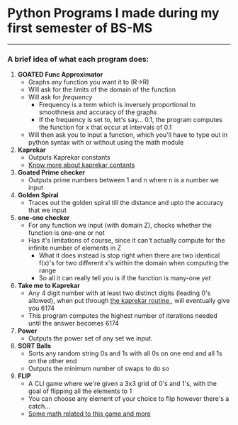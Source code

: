 # Python Programs I made during my first semester of BS-MS
---

### A brief idea of what each program does:
1. **GOATED Func Approximator**
   * Graphs any function you want it to (R→R)
   * Will ask for the limits of the domain of the function
   * Will ask for *frequency*
      - Frequency is a term which is inversely proportional to smoothness and accuracy of the graphs
      - If the frequency is set to, let's say... 0.1, the program computes the function for x that occur at intervals of 0.1
   * Will then ask you to input a function, which you'll have to type out in python syntax with or without using the math module
2. **Kaprekar**
   * Outputs Kaprekar constants
   * <a href=https://kaprekar.sourceforge.net/output/sample.php> Know more about kaprekar contants </a>
3. **Goated Prime checker**
   * Outputs prime numbers between 1 and n where n is a number we input
4. **Golden Spiral**
   * Traces out the golden spiral till the distance and upto the accuracy that we input
5. **one-one checker**
   * For any function we input (with domain Z), checks whether the function is one-one or not
   * Has it's limitations of course, since it can't actually compute for the infinite number of elements in Z
     - What it does instead is stop right when there are two identical f(x)'s for two different x's within the domain when computing the range
     - So all it can really tell you is if the function is many-one *yet*
6. **Take me to Kaprekar**
   * Any 4 digit number with at least two distinct digits (leading 0's allowed), when put through <a href=https://en.m.wikipedia.org/wiki/Kaprekar%27s_routine> the kaprekar routine </a>, will eventually give you 6174
   * This program computes the highest number of iterations needed until the answer becomes 6174
7. **Power**
   * Outputs the power set of any set we input.
8. **SORT Balls**
   * Sorts any random string 0s and 1s with all 0s on one end and all 1s on the other end
   * Outputs the minimum number of swaps to do so
9. **FLIP**
   * A CLI game where we're given a 3x3 grid of 0's and 1's, with the goal of flipping all the elements to 1
   * You can choose any element of your choice to flip however there's a catch...
   * <a href=https://www.jaapsch.net/puzzles/lomath.htm> Some math related to this game and more </a>
